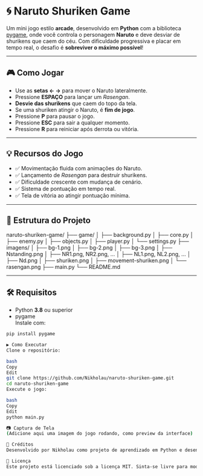 # 🌀 Naruto Shuriken Game

Um mini jogo estilo **arcade**, desenvolvido em **Python** com a biblioteca [pygame](https://www.pygame.org), onde você controla o personagem **Naruto** e deve desviar de shurikens que caem do céu. Com dificuldade progressiva e placar em tempo real, o desafio é **sobreviver o máximo possível**!

---

## 🎮 Como Jogar

- Use as **setas ← →** para mover o Naruto lateralmente.
- Pressione **ESPAÇO** para lançar um *Rasengan*.
- **Desvie das shurikens** que caem do topo da tela.
- Se uma shuriken atingir o Naruto, é **fim de jogo**.
- Pressione **P** para pausar o jogo.
- Pressione **ESC** para sair a qualquer momento.
- Pressione **R** para reiniciar após derrota ou vitória.

---

## 💡 Recursos do Jogo

- ✅ Movimentação fluida com animações do Naruto.
- ✅ Lançamento de *Rasengan* para destruir shurikens.
- ✅ Dificuldade crescente com mudança de cenário.
- ✅ Sistema de pontuação em tempo real.
- ✅ Tela de vitória ao atingir pontuação mínima.

---

## 📁 Estrutura do Projeto

naruto-shuriken-game/
├── game/
│ ├── background.py
│ ├── core.py
│ ├── enemy.py
│ ├── objects.py
│ ├── player.py
│ └── settings.py
├── imagens/
│ ├── bg-1.png
│ ├── bg-2.png
│ ├── bg-3.png
│ ├── Nstanding.png
│ ├── NR1.png, NR2.png, ...
│ ├── NL1.png, NL2.png, ...
│ ├── Nd.png
│ ├── shuriken.png
│ ├── movement-shuriken.png
│ └── rasengan.png
├── main.py
└── README.md


---

## 🛠 Requisitos

- Python **3.8** ou superior
- pygame  
  Instale com:

```bash
pip install pygame

▶️ Como Executar
Clone o repositório:

bash
Copy
Edit
git clone https://github.com/Nikholau/naruto-shuriken-game.git
cd naruto-shuriken-game
Execute o jogo:

bash
Copy
Edit
python main.py

📷 Captura de Tela
(Adicione aqui uma imagem do jogo rodando, como preview da interface)

🧠 Créditos
Desenvolvido por Nikholau como projeto de aprendizado em Python e desenvolvimento de jogos com Pygame.

📄 Licença
Este projeto está licenciado sob a licença MIT. Sinta-se livre para modificar, usar e compartilhar!